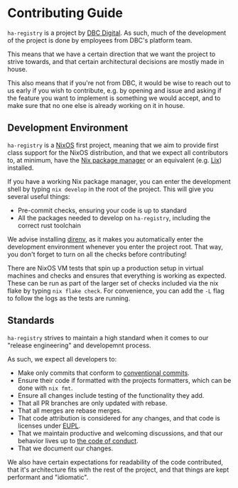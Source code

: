 <!--
SPDX-FileCopyrightText: 2024 Christina Sørensen
SPDX-FileContributor: Christina Sørensen

SPDX-License-Identifier: EUPL-1.2
-->

# Contributing Guide

`ha-registry` is a project by [DBC Digital](https://www.dbc.dk/). As such, much
of the development of the project is done by employees from DBC's platform
team.

This means that we have a certain direction that we want the project to strive
towards, and that certain architectural decisions are mostly made in house. 

This also means that if you're not from DBC, it would be wise to reach out to
us early if you wish to contribute, e.g. by opening and issue and asking if the
feature you want to implement is something we would accept, and to make sure
that no one else is already working on it in house.

## Development Environment

`ha-registry` is a [NixOS](https://nixos.org) first project, meaning that we
aim to provide first class support for the NixOS distribution, and that we
expect all contributors to, at minimum, have the [Nix package
manager](https://github.com/nixos/nix) or an equivalent (e.g.
[Lix](https://lix.systems)) installed.

If you have a working Nix package manager, you can enter the development shell
by typing `nix develop` in the root of the project. This will give you several
useful things:
- Pre-commit checks, ensuring your code is up to standard
- All the packages needed to develop on `ha-registry`, including the correct
rust toolchain

We advise installing [direnv](https://direnv.net/), as it makes you
automatically enter the development environment whenever you enter the project
root. That way, you don't forget to turn on all the checks before contributing!

There are NixOS VM tests that spin up a production setup in virtual machines
and checks and ensures that everything is working as expected. These can be run
as part of the larger set of checks included via the nix flake by typing `nix
flake check`. For convenience, you can add the `-L` flag to follow the logs as
the tests are running.

## Standards 

`ha-registry` strives to maintain a high standard when it comes to our "release
engineering" and developemnt process.

As such, we expect all developers to:
- Make only commits that conform to [conventional commits](https://www.conventionalcommits.org).
- Ensure their code if formatted with the projects formatters, which can be done with `nix fmt`.
- Ensure all changes include testing of the functionality they add.
- That all PR branches are only updated with rebase.
- That all merges are rebase merges.
- That code attribution is considered for any changes, and that code is licenses under [EUPL](https://commission.europa.eu/content/european-union-public-licence_en).
- That we maintain productive and welcoming discussions, and that our behavior lives up to [the code of conduct](https://www.contributor-covenant.org/).
- That we document our changes.

We also have certain expectations for readability of the code contributed, that
it's architecture fits with the rest of the project, and that things are kept
performant and "idiomatic".
